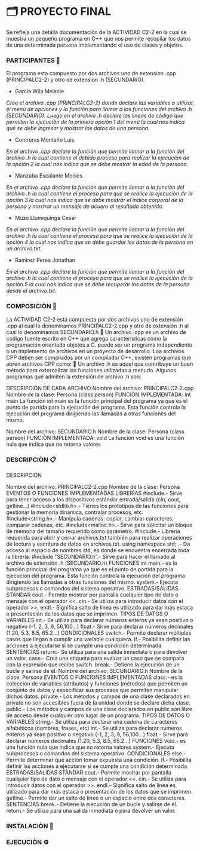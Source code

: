 # 🗂 PROYECTO FINAL
Se refleja una detalla documentaciòn de la ACTIVIDAD C2-2 en la cual se muestra un pequeño programa en C++ que nos permite recopilar los datos de una determinada persona implemantando el uso de clases y objetos.

### PARTICIPANTES 📝
El programa esta compuesto por dos archivos uno de extension .cpp (PRINCIPALC2-2) y otro de extension .h (SECUNDARIO).
- Garcìa Wila Melanie

_Cree el archivo .cpp (PRINCIPALC2-2) donde declare las variables a utilizar, el menù de opciones y la funciòn para llamar a las  funciones del archivo .h (SECUNDARIO). Luego en el archivo .h declare las lìneas de còdigo que permiten la ejecuciòn de la primera opciòn 1 del menù la cual nos indica que se debe ingresar y mostrar los datos de una persona._
- Contreras Montaño Luis 

_En el archivo .cpp declare la funciòn que permite llamar a la funciòn del archivo .h la cual contiene el debido proceso para realizar la ejecuciòn de la opciòn 2 la cual nos indica que se debe mostrar la edad de la persona._ 
- Manzaba Escalante Moisès

_En el archivo .cpp declare la funciòn que permite llamar a la funciòn del archivo .h la cual contiene el proceso para que se realice la ejecuciòn de la opciòn 3 la cual nos indica que se debe mostrar el ìndice corporal de la persona y mostrar un mensaje de acuero al resultado obtenido._
- Muzo Llumiquinga Cesar

_En el archivo .cpp declare la funciòn que permite llamar a la funciòn del archivo .h la cual contiene el proceso para que se realice la ejecuciòn de la opciòn 4 la cual nos indica que se debe guardar los datos de la persona en un archivo.txt._ 
- Ramirez Perea Jonathan

_En el archivo .cpp declare la funciòn que permite llamar a la funciòn del archivo .h la cual contiene el proceso para que se realice la ejecuciòn de la opciòn 5 la cual nos indica que se debe recuperar los datos de la persona desde el archivo.txt._ 

### COMPOSICIÒN 📖
La ACTIVIDAD C2-2 está compuesta por dos archivos uno de extensión .cpp al cual lo denominamos  PRINCIPALC2-2.cpp y otro de extensión .h al cual lo denominamos SECUNDARIO.h
 Un archivo .cpp es un archivo de código fuente escrito en C++ que  agrega características como la programación orientada objetos a C. puede ser un programa independiente o un implemento de archivos en un proyecto de desarrollo. Loa archivos CPP deben ser compilados por un compilador C++, existen programas que abren archivos CPP como:
 Un archivo .h es aquel que contribuye un buen método para externalizar las funciones utilizadas a menudo. Algunos programas que admiten la extensión de archivo .h son:

DESCRIPCIÒN DE CADA ARCHIVO 
Nombre del archivo: PRINCIPALC2-2.cpp
Nombre de la clase: Persona (class person)
FUNCIÒN IMPLEMENTADA: int main
La función int main es la función principal del programa ya que es el punto de partida para la ejecución del programa. Esta función controla la ejecución del programa dirigiendo las llamadas a otras funciones del mismo. 

Nombre del archivo: SECUNDARIO.h
Nombre de la clase: Persona (class person)
FUNCIÒN IMPLEMENTADA: void
La función void es una función nula que indica que no retorna valores 

### DESCRIPCIÒN 📋
DESCRIPCION

Nombre del archivo: PRINCIPALC2-2.cpp
Nombre de la clase: Persona
EVENTOS O FUNCIONES IMPLEMENTADAS
LIBRERÌAS
#include<iostream>.- Sirve para tener acceso a los dispositivos estándar entrada/salida (cin, cout, getline...)
#include<stdlib.h>.- Tienes los prototipos de las funciones para gestionar la memoria dinámica, contralar procesos, etc.
#include<string.h>.- Manipula cadenas: copiar, cambiar caracteres, comparar cadenas, etc.
#include<malloc.h>.- Sirve para solicitar un bloque de memoria del tamaño requerido como parámetro.
#include<fstream>.- Librería requerida para abrir y cerrar archivos.txt también para realizar operaciones de lectura y escritura de datos en archivos.txt.
using namespace std; .- Da acceso al espacio de nombres std, es donde se encuentra encerrada toda la librería. 
#include "SECUNDARIO.h”.- Sirve para hacer el llamado al archivo de extensión .h (SECUNDARIO.h)
FUNCIONES
int main.- es la función principal del programa ya que es el punto de partida para la ejecución del programa. Esta función controla la ejecución del programa dirigiendo las llamadas a otras funciones del mismo. 
system.- Ejecuta subprocesos o comandos del sistema operativo.
ESTRADAS/SALIDAS STÀNDAR
cout.- Permite mostrar por pantalla cualquier tipo de dato o mensaje con el operador <<.
cin.- Se utiliza para introducir datos con el operador >>.
endl.- Significa salto de línea es utilizado para dar más estaca o presentación de los datos que se imprimen. 
TIPOS DE DATOS O VARIABLES
int.- Se utiliza para declarar números enteros ya sean positivo o negativo (-1, 2, 3, 9, 56,100…)
float.- Sirve para declarar números decimales (1.20, 5.3, 8.5, 65.2…)
CONDICIONALES
switch.- Permite declarar múltiples casos que llegan a cumplir una variable cualquiera.
if.- Posibilita definir las acciones a ejecutarse si se cumple una condición determinada.
SENTENCIAS 
return.- Se utiliza para una salida inmediata o para devolver un valor.
case.- Crea una etiqueta para evaluar un caso que se compara con la expresión que recibe switch.
break.- Detiene la ejecución de un bucle y salirse de él.
Nombre del archivo: SECUNDARIO.h
Nombre de la clase: Persona
EVENTOS O FUNCIONES IMPLEMENTADAS
class.- es la colección de variables (atributos) y funciones (métodos) que permiten un conjunto de datos y especificar sus procesos que permiten manipular dichos datos.
private.- Los métodos y campos de una clase declarados en private no son accesibles fuera de la unidad donde se declare dicha clase.
public.- Los métodos y campos de una clase declarados en public son libre de acceso desde cualquier otro lugar de un programa.
TIPOS DE DATOS O VARIABLES
string.- Se utiliza para declarar una cadena de caracteres alfabéticos (nombres, frases, etc)
int.- Se utiliza para declarar números enteros ya sean positivo o negativo (-1, 2, 3, 9, 56,100…)
float.- Sirve para declarar números decimales (1.20, 5.3, 8.5, 65.2…)
FUNCIONES
void.- es una función nula que indica que no retorna valores 
system.- Ejecuta subprocesos o comandos del sistema operativo.
CONDICIONALES
else.- Permite determinar qué acción tomar expuesta una condición.
if.- Posibilita definir las acciones a ejecutarse si se cumple una condición determinada.
ESTRADAS/SALIDAS STÀNDAR
cout.- Permite mostrar por pantalla cualquier tipo de dato o mensaje con el operador <<.
cin.- Se utiliza para introducir datos con el operador >>.
endl.- Significa salto de línea es utilizado para dar más estaca o presentación de los datos que se imprimen. 
getline.- Permite dar un salto de lineo o un espacio entre dos caracteres.
SENTENCIAS 
break.- Detiene la ejecución de un bucle y salirse de él.
return.- Se utiliza para una salida inmediata o para devolver un valor.
### INSTALACIÒN 🔧
### EJECUCIÒN ⚙️
